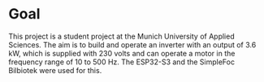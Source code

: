 # Goal
This project is a student project at the Munich University of Applied Sciences.
The aim is to build and operate an inverter with an output of 3.6 kW,
which is supplied with 230 volts and can operate a motor in the frequency range of 10 to 500 Hz.
The ESP32-S3 and the SimpleFoc Bilbiotek were used for this.

